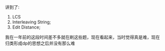 讲到了: 
1. LCS
2. Interleaving String;
3. Edit Distance;

我在一年前的这段时间差不多就在刷这些题，现在看起来，当时觉得真是难，现在归类形成dp的思想之后并没有那么难
